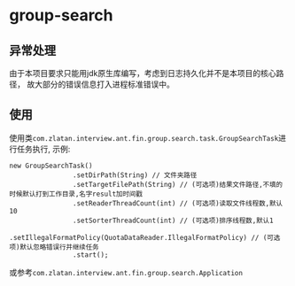 # group-search

## 异常处理
由于本项目要求只能用jdk原生库编写，考虑到日志持久化并不是本项目的核心路径，
故大部分的错误信息打入进程标准错误中。

## 使用
使用类`com.zlatan.interview.ant.fin.group.search.task.GroupSearchTask`进行任务执行, 示例:

```
new GroupSearchTask()
                .setDirPath(String) // 文件夹路径
                .setTargetFilePath(String) // (可选项)结果文件路径,不填的时候默认打到工作目录,名字result加时间戳
                .setReaderThreadCount(int) // (可选项)读取文件线程数,默认10
                .setSorterThreadCount(int) // (可选项)排序线程数,默认1
                .setIllegalFormatPolicy(QuotaDataReader.IllegalFormatPolicy) // (可选项)默认忽略错误行并继续任务
                .start();
```
或参考`com.zlatan.interview.ant.fin.group.search.Application`